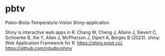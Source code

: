 # pbtv
Paleo-Biota-Temperature-Vision Shiny-application 



Shiny is interactive web apps in R:
Chang W, Cheng J, Allaire J, Sievert C, Schloerke B, Xie Y, Allen J, McPherson J, Dipert A, Borges B (2023). shiny: Web Application Framework for R. https://shiny.posit.co/, https://github.com/rstudio/shiny
